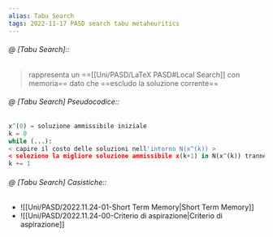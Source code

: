 ```yaml
---
alias: Tabu Search
tags: 2022-11-17 PASD search tabu metaheuritics
---
```


###### @ [Tabu Search]::
> rappresenta un ==[[Uni/PASD/LaTeX PASD#Local Search]] con memoria== dato che ==escludo la soluzione corrente==
<!--ID: 1670236970782-->


###### @ [Tabu Search] Pseudocodice::
```python
x^(0) = soluzione ammissibile iniziale
k = 0
while (...):
< capire il costo delle soluzioni nell'intorno N(x^(k)) >
< seleziono la migliore soluzione ammissibile x(k+1) in N(x^(k)) tranne la soluzione corrente x(k)
k += 1
```
<!--ID: 1670236970787-->


###### @ [Tabu Search] Casistiche::
- ![[Uni/PASD/2022.11.24-01-Short Term Memory|Short Term Memory]]
- ![[Uni/PASD/2022.11.24-00-Criterio di aspirazione|Criterio di aspirazione]]